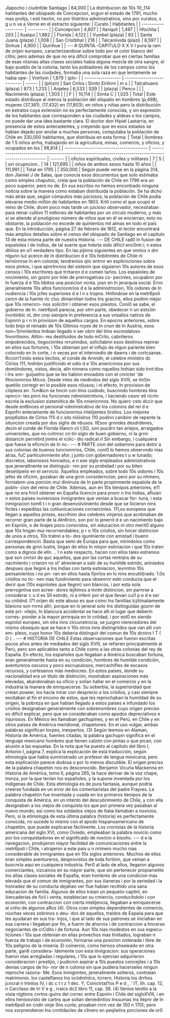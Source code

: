 Jlapocho i ciudntlde Santiago | 64,000 | La distribucion de 10s 10;,114 hahitantes del obispado de Concepcion, scgun el estado de 1791, mucho mas prolijs, i esti hechn, no por tlistritos adniinistratiros, sino por curatos, s g u n va a Verne en el estracto siguiente: | Curato | Habitantes | | -------------------- | ---------- | | Concepcion | 4,607 | | Itanquil | 1,497 | | hfochita | 203 | | llualqui | 1,862 | | Florida | 4,122 | | Vumbel (plaza) | 83 | | Santa Juana (plaza) | 1,008 | | San Cristbhal | 218 | | Talcaniivida (plazi) | 8,597 | | Sinhue | 4,900 | | Quirihue | | --- # QUINTA.-CAPITULO X X V I pura la ram de orijen europeo, caracterizandose sobre todo por el color blanco del clitis; pero ademas de que no era dificil comprobar que en ciertas familias de esas niisnias altas clases sociales habia alguna mezcla de otra sangre, el bajo pueblo de la colonia, tanto los pobladores de los campos como los habitantes de las ciudades, formaba una sola raza en que lentamente se habia ope- | Vnlrlivin | 1,879 | (pln- | | ------------------ | --------------------------- | ------ | | (plnzn) | San Cirlos i Snntn Eirlinrn | m s | | Talcahuano (plaza) | 873 | 1,233 | | Anjeles | 6,533 | SS9 | | (plaza) | Penco | | | Nacimiento (plaza) | 1,503 | | | F | | 10,114 | | Snnta C | 1,025 | Total | Este estado distribuye al menos la poblacion del olispailo en hombres (p,498), mujeres (37,381), (17,432) en (17,803); en niños y niñas pero la distribución en estratos cuya extensión no es perfectamente conocida, y sin expresión de los habitantes que corresponden a las ciudades y aldeas o los campos, no puede dar una idea bastante clara. El doctor don Hipiel Lastarria, en presencia de estos antecedentes, y creyendo que en esos estados se habian dejado por anotar a muchas personas, computaba la población de Chile en 330,000 habitantes, que distribuía en esta forma: | Total | Ilombres de 1 5 niños arrha, trabajando en la agricultura, minas, comercio, y oficios, y ocupados en los | 98,814 | | ----------------------------------------- | -------------------------------------------------------------------------------------------------------- | ------- | | oficios espirituales, civiles y militares | 7 | 5 | | sin ocupncion.. | 14 | 121,695 | | niños de ambos sexos hasta 10 años | | 111,991 | | Total en 1795 | | 350,000 | Según puede verse en la página 314, don JIaniiel J de Salas, que conocía esos documentos que solo estimaba como simples chaputoc, creía que la población de Chile en 1796 era un poco superior, pero no de. En sus escritos no hemos encontrado ninguna noticia sobre la manera como estaban distribuida la población. Se ha dicho más atrás que, según cómputos más juiciosos, la población de Chile podía elevarse medio millón de habitantes en 1803. Krtil como el que ocupó el reino de Chile, dicen poco más tarde un juicioso observador, necesitaban para reinar cultivo 11 millones de habitantes por un círculo moderno, y más si se atiende al prodigioso número de niños que en él se encierran; esto no obstante, la población no excede de quinientos mil almas en todo el país que. En la introducción, página 27 de febrero de 1812, el lector encontrará más amplios detalles sobre el censo del obispado de Santiago en el capítulo 13 de esta misma parte de nuestra Historia. --- DE CHILE rad0 In fusion de espaiioles I de indios, de tal suerte que hnbrta stdo dificil enc0ntr.i; n estos dtiiiios en si1 verdadero tipo. En las pijinns siguientes en que vnnios n dnr nlgunn luz acercn de In distribucion d e 10s hnbitnntes de Chile nl terniinnrse In ern colonial, tendrenios qiic entrnr en esplicnciones sobre esos pintos, i que apnrtnrnos del sistenin que siguieron 10s autores de esos censos i 10s escritores que trntaron d e comen tarlos. Los espaiioles de nncimiento, sin goznr por lnlei de prerrogativas cs- pecinles, ocupabnn por In fuerza d e 10s liibitos una posicion vcnta. josn en In jerarquia social. Ernn jeneralniente 10s altos funcionnrios d e la administrncion, 10s oidores de In nudiencia i 10s jcfes superiores d e I n s tropns. Hnllindose en la metr6poli cercn de la fuente rlc cluc diniannlian todns Ins gracins, ellos podinn niejor que 10s nmericn- nos solicitnr i obtener esos piiestos. Coni0 se sabe, el gobierno de In. nietr6poli parecia, por otrn parte, obedecer n un sistciiin invntinblc nL dnr cnsi sienipre In preferencia a sus vnsallos natiros de Espnrin p r n In provision de aquellos cargos. En epocns anteriores, sobre todo bnjo el reinado de 10s Gltinios rcyes de In cnsn de In Austria, esos non~1)rnniientos hnbian llegado n ser obrn del tiins escnndaloso fnvoritismo. Aliliin- res destituidos de todo mCrito, cabnlleros enipobrecidos, tiegocinntes nrruinndos, solicitabnn esos destinos repnrar en ellos sus fortunns, i 10s obtenian por el influjo de nlgun pariente bien colocndo en In corte, i n veces por el interniedio de dawns i de cortcsanas. Rccorr1:indo estos lieclios, el conde de Arnndn, el celebre ministro dc Ciirlos 111, hnllnbn justificndo el odio d e 10s aniericnnos por sus domiiindores, vistos, decia, alln ninnera como nquellos hnhian sido trnt:itlos i Ins snn- guijuelns que se les habinn enviadots con el cnricter 'de fitncionnrios Micos. Desde intes de niedindos del siglo XVIII, se Iin!)in quetiilo corregir en lo posible esos nl)usos; i nl efecto, In provision de ciiipleos en .%m&#x26;icn se hncin con tiins cuidndo, buscnndo hombres tiins npnrcn- tes pnrn Ins funciones ndministrntivns, i liaciendo cesnr eti ricrtn escnla la esclusion sisteniitica de 10s nniericnnos. No quierc csto dccir que desde ent6nces el personal ndministrativo de Ins colonins del rei d e Espnfin enteraniente de funcionnrios intelijentes I)rolios. Los niejores prop6sitos de Cirlos 111i d c sits niiiiislros 110 podinn canibinr de repente la situncion creada por dos sighs de nbusos. llEsos grnndes desdrdenes, decin el conde de Florida IIlancn cii I;SG, son pucdrn tan ariejos, arraigados universnles, que no cvitnrsc cn tin siglo de buen gobierno, ni la grnn distancin perniitird jnnins el rciiic- dio radical.rl Sin embargo, i cualquiera que fuese la eficncin de In nc- --- # PARTE cion del sobernno para dotnr a sus colonias de buenos tuncionnrios, Chile, coni0 lo hemos observndo nias atras, fuC particulnrniente afor. j junto con gobernadores t u w tunado; discretos, laboriosos honrados, e n ese siglo enipleados administrativos que jeneraltnente se distinguiz- ron por su probidad i por su biten desetiipeiio en el servicio. Xquellos enipleados, sobre todo 10s oidores i 10s jefes de oficinn, gozaban de una grnn considerncion, pero por su nhmero, forniabnn una porcion mui diniinuta de In parte propinmente espaiiola de la pobln- cion del reino de Chile. Xdenias, aun en 10s tienipos anteriores, e11 que no era fricil obtener en Espafia licencin para pnsnr n Ins Indias, afluian n estos paises nunierosos inniigrantes que venian a buscar for- tuna, i esta inmigracion tom6 t i n gran desenvolviiniento desde que se Iiicieron nins ficiles i espeditas las cotiiunicaciones cornercinles. 111,os europeos que llegan a aquellos pnises, escrihinn dos celebres vinjeros que acnbnaban de recorrer gran parte de la Atn6ricn, son por lo jenernl d e un nacimiento bajo en Espniin, o de linajes poco conocidos, sin educacion ni otro merit0 alguno que 10s hngan mui recornendables; p r o 10s criollos, sin hncer distincion de unos a otros, 10s tratnn a to- dos igunlniente con amistad i buenn correspondencin. Basta que semi de Europa para que, mirindolos como personas de grnn lustre, lingan de ellos In ninyor estiniacion i que 10s traten como a dignos de elln. .. I n este respecto, hacen con ellos tales estrenios que son cnrisn de quc aquellos, que por las cortas rentnjns de su naciniiento i crianzn no st' atrevieran a salir de su huniilde estndo, aniniados despues que llegnii a Ins Indias con tanta estiniacion, levnntnn 10s pensaniientos i no pn- ran en ellos hasta fijnrlos en lo nins encutiil)rado. 1.0s criollos no tic- nen nias fundnniento para obsenrnr estn conducta que el decir que (10s espniioles que Ilegnn) son blancos, i por esta sola prerrogntiva son acree- dores lejitimos a tnntn distincion, sin parnrse a considerar c u d es SII estndo, ni a inferir por el que llevan cui1 p e d e ser su cnlidnd. I71 orijen dc este abuso es que coino Ins faniilias lcjitiinaiiamente blancns son rnrns allri, porque en lo jeneral solo Ins distinguidas goznn de este pri- vilejio, In blancura accidental se hace alli el lugar que deberin corres- ponder a la mayor jernrquia en In cnlidad, i por est0 en siendo espniiol europeo, sin otra inns circunstnncia, se juzgnn nierecedores del niismo obsequio que se hace n 10s otros inns distingriidos que van alli con em- pleos, cuyo honor 10s deberia distinguir del comun de 10s dcnins I T ( O ) ₋ --- # HISTORIA DE CHILE Estas observaciones que fueron escritas pocos años antes de mediados del siglo XVIII, se refieren principalmente al Perú, pero son aplicables tanto a Chile como a las otras colonias del rey de España. En efecto, los españoles que llegaban a América buscaban fortuna, eran generalmente hasta en su condición, hombres de humilde condición, aventureros oscuros y poco escrupulosos, mercachifles de escasos recursos, y cortesanos más mediocres. En estos países, donde su nacionalidad era un título de distinción, mostraban aspiraciones más elevadas, abandonaban su oficio y solían hallar en el comercio y en la industria la manera de enriquecerse. Su soberbia, la superioridad que creían poseer, los hacía mirar con desprecio a los criollos, y casi siempre excitaban al fin el encono de estos, que les reprochaban la humildad de su origen, la pobreza en que habían llegado a estos países e infundado los criollos designaban generalmente con sobrenombres cuyo origen preciso es difícil explicar, pero que se consideraban como apodos depreciativos e injuriosos. En México les llamaban gachupines, y en el Perú, en Chile y en otros países de América meridional, chapetones. En el uso vulgar, ambas palabras significan torpes, inexpertos. (3) Según leemos en Alaman, Historia de América, fuentes citadas, la palabra gachupin significa en el lenguaje mexicano hombres que tienen calzón con pintas o que pican, con alusión a las espuelas. En la nota que ha puesto al capítulo del libro I, Antonio I, página 7, explica la explicación de esta traducción, según etimología que había suministrado un profesor de lengua mexicana; pero esta explicación parece dudosa o por lo menos discutible. El origen preciso de la palabra chapetón nos es desconocido. Benjamin Vicuña Mackenna en Historia de América, tomo II, página 265, la hace derivar de la voz chape, trenza, por la que tenían los españoles, y la supone inventada por los indígenas de Chile. Esta etimología es de pura fantasía, aunque podría creerse fundada en un error de los comentaristas del padre Frayres. La palabra chapetón fue inventada y usada en los primeros tiempos de la conquista de América, en un intento del descubrimiento de Chile, y con ella designaban a los viejos de conquista los que por primera vez pasaban al nuevo mundo; así como los soldados viejos de Italia llamaban a novicios. Pero, si la etimología de esta última palabra (historia) es perfectamente conocida, no sucede lo mismo con el apodo hispanoamericano de chapetón, que puede explicarse fácilmente. Los cronistas de la historia americana del siglo XVI, como Oviedo, empleaban la palabra novicio como por los conquistadores en el significado de novicio o bisoño. --- d e la navegacion, produjeron niayor facilidad de coniunicaciones entre la nietr6poli i Chile, i atrajeron a este pais u n nrimero mucho nias considerable de inmigrantes que en 10s siglos anteriores. Muchos de ellos eran simples aventureros, desprovistos de toda fortiinn, que venian a buscnrla aqui en cualquiera industria. Per0 al lado de ellos, llegaron algunos comerciantes, vizcainos en su niayor parte, que sin pertenecer propiamelite Ins altas clases sociales de Espafia, eran hombres de una condicion mas elevada que el comun de inmigrantes, por sus iiianeras i por la seriedad i la honradez de su conducta dejahan ver flue habian recihido una sana educacion de familia. Algunos de ellos traian un pequeiio capitnl, en iiiercaderias de ficil i venta, establecian su cmiercio, conducihdolo i con econoniin, con contraccion con cierta intelijencia, llegaban a enriquecerse al cnho de algunos aRos (4). Otros cran simples dependientes de comercio, niuchas veces sobrinos o deu- dos de aquellos, traidos de Espaiia para que les ayudaran en sus tra- Injos, i que al lado de sus patrones se iniciahan en esa carrera i llegaban por fin, a fuerm de ahorros i de contraccion a hncerse negociantes de crCdito i de fortuna. Aun 10s nias modestos en sus especu- liciones i 10s que obtenian en ellas provechos mas liniitados, lograban n fuerza de trabajo i de econoniin, forniarse una posicion ordenada i libre de 10s peligros de la miseria. El coinercio, como hernos ohsewado en otra parte, gan6 considera- Idemente con esta iiiniigracion: sus operaciones fueron nlas arregladas i regulares, i 10s que lo ejercian adquirieron consideracion i prestijio, i pudicron aspirar a 10s puestos concejiles i a 10s denias cargos de ho- nor de n colonia sin que pudiera hacerseles ningun reproche razona- Me. Esos inmignntes, jeneralmente solteros, contraian matrimonio. los castelfanos Ins ociidmlnlcs, Icrrern, Historia los drrhos jcncral n Irtnlios IV, i dc c t t z 1 dec. Y, Coinctrtat?os P e d , .' IT, lih. cap. 12, n Carcilaso de In V e g , rralcs dc2 libro 11, cap. 36. (4) IIenios tenitlo a la vista nlgtinns cnrtns-guins del correc entre Espniin i Chile del sigloXVIII, i en ellns heniosvisto de cartns que solian deniedintlos Inssumas Ins llepnr de In inetr6poli en cndn vinje (Ins cunle; pnsaban rnrn vez de 150 n 170); pero nos sorprendieron Ins cnntidacles de clinero en peqiieiins porciones de or0